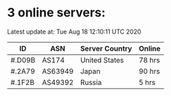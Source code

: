 # 3 online servers:

Latest update at: Tue Aug 18 12:10:11 UTC 2020

| ID | ASN | Server Country | Online |
| -- | --- | -------------- | ------ |
| #.D09B | AS174 | United States | 78 hrs |
| #.2A79 | AS63949 | Japan | 90 hrs |
| #.1F2B | AS49392 | Russia | 5 hrs |

